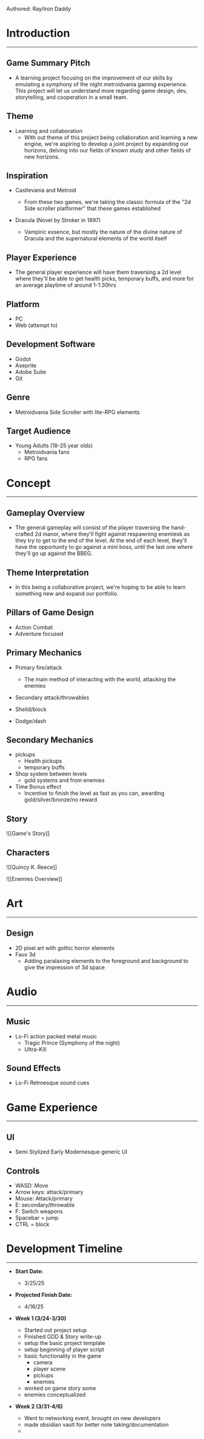 Authored: Ray/Iron Daddy

# Introduction 
---
## Game Summary Pitch

- A learning project focusing on the improvement of our skills by emulating a symphony of the night metroidvania gaming experience. This project will let us understand more regarding game design, dev, storytelling, and cooperation in a small team.
## Theme
  - Learning and collaboration
    - With out theme of this project being collaboration and learning a new engine, we're aspiring to develop a joint project by expanding our horizons, delving into our fields of known study and other fields of new horizons. 

## Inspiration

- Castlevania and Metroid
    - From these two games, we're taking the classic formula of the "2d Side scroller platformer" that these games established

- Dracula (Novel by Stroker in 1897)
    - Vampiric essence, but mostly the nature of the divine nature of Dracula and the supernatural elements of the world itself

## Player Experience
- The general player experience will have them traversing a 2d level where they'll be able to get health picks, temporary buffs, and more for an average playtime of around 1-1:30hrs
## Platform
- PC
- Web (attempt to)
## Development Software
- Godot
- Aseprite
- Adobe Suite
- Git

## Genre

- Metroidvania Side Scroller with lite-RPG elements

## Target Audience

- Young Adults (18-25 year olds)
    - Metroidvania fans 
    - RPG fans

# Concept
---
## Gameplay Overview

- The general gameplay will consist of the player traversing the hand-crafted 2d manor, where they'll fight against respawning enemiesk as they try to get to the end of the level. At the end of each level, they'll have the opportunity to go against a mini boss, until the last one where they'll go up against the BBEG. 
## Theme Interpretation

- In this being a collaborative project, we're hoping to be able to learn something new and expand our portfolio. 
## Pillars of Game Design

- Action Combat
- Adventure focused

## Primary Mechanics

- Primary fire/attack
    - The main method of interacting with the world, attacking the enemies

- Secondary attack/throwables

- Sheild/block

- Dodge/dash

## Secondary Mechanics

- pickups
    - Health pickups
    - temporary buffs
- Shop system between levels
    - gold systems and from enemies
- Time Bonus effect
    - Incentive to finish the level as fast as you can, awarding gold/silver/bronze/no reward

## Story

![[Game's Story]]

## Characters

![[Quincy K. Reece]] 

![[Enemies Overview]]

# Art
---
## Design

- 2D pixel art with gothic horror elements
- Faux 3d
    - Adding paralaxing elements to the foreground and background to give the impression of 3d space

# Audio
---
## Music
- Lo-Fi action packed metal music
    - Tragic Prince (Symphony of the night)
    - Ultra-Kill
## Sound Effects
- Lo-Fi Retroesque sound cues
# Game Experience
---
## UI
- Semi Stylized Early Modernesque generic UI 
## Controls

- WASD: Move
- Arrow keys: attack/primary
- Mouse: Attack/primary
- E: secondary/throwable
- F: Switch weapons
- Spacebar = jump
- CTRL = block
# Development Timeline
---

- **Start Date:** 
    - 3/25/25
- **Projected Finish Date:**
    - 4/16/25

- **Week 1 (3/24-3/30)**
    - Started out project setup
    - Finished GDD & Story write-up
    - setup the basic project template
    - setup beginning of player script
    - basic functionality in the game
	    - camera
	    - player scene
	    - pickups
	    - enemies
	- worked on game story some
	- enemies conceptualized
- **Week 2 (3/31-4/6)**
	- Went to networking event, brought on new developers
	- made obsidian vault for better note taking/documentation
	- 